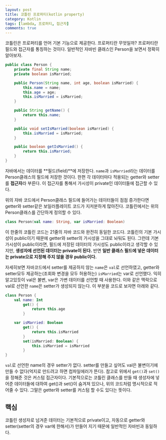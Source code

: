 ```yaml
---
layout: post
title: 코틀린 프로퍼티(kotlin property)
category: Kotlin
tags: [lambda, 프로퍼티, 접근자]
comments: true
---
```


코틀린은 프로퍼티를 언어 기본 기능으로 제공한다. 프로퍼티란 무엇일까? 프로퍼티란 필드와 접근자를 통칭하는 것이다. 일반적인 자바빈 클래스인 Person을 보면서 정확히 알아보자.

```java
public class Person {
    private final String name;
    private boolean isMarried;

    public Person(String name, int age, boolean isMarried) {
        this.name = name;
        this.age = age;
        this.isMarried = isMarried;
    }

    public String getName() {
        return this.name;
    }

    public void setIsMarried(boolean isMarried) {
        this.isMarried = isMarried;
    }

    public boolean getIsMarried() {
        return this.isMarried;
    }
}
```

자바에서는 데이터를 **필드(field)**에 저장한다. `name`과 `isMarried`라는 데이터를 Person클래스의 필드에 저장한 것이다. 한편 각 데이터마다 적용되는 getter와 setter를 **접근자**라 부른다. 이 접근자를 통해서 가시성이 private인 데이터들에 접근할 수 있다.

위의 자바 코드에서 Person클래스 필드에 들어가는 데이터들이 점점 증가한다면 getter와 setter같은 보일러플레이트 코드가 지저분하게 많아진다. 코틀린에서는 위의 Person클래스를 간단하게 정의할 수 있다.

```kotlin
class Person(val name: String, var isMarried: Boolean)
```

이 한줄의 코틀린 코드는 21줄의 자바 코드와 완전히 동일한 코드다. 코틀린의 기본 가시성이 public이기 때문에 getter와 setter의 가시성을 그대로 놔둬도 된다. 그런데 기본 가시성이 public이라면, 필드에 저장된 데이터의 가시성도 public이라고 생각할 수 있지만, **생성자에 선언된 데이터는 private이 된다.** 반면 **일반 클래스 필드에 넣은 데이터는 private으로 지정해 주지 않을 경우 public이다.**

자세히보면 자바코드에서 setter를 제공하지 않는 `name`은 `val`로 선언하였고, getter와 setter모두 제공하는(조회화 변경을 모두 허용하는) `isMarried`는 var로 선언했다. 익히 알고있듯이 val은 불변, var은 가변 데이터를 선언할 때 사용한다. 이와 같은 맥락으로 val로 선언한 `name`은 setter가 생성되지 않는다. 이 부분을 코드로 보자면 아래와 같다.

```kotlin
class Person {
    val name: Int
        get() {
            return this.age
        }

    var isMarried: Boolean
        get() {
            return this.isMarried
        }
        set(isMarried: Boolean) {
            this.isMarried = isMarried
        }
}
```

`val`로 선언한 name의 경우 setter가 없다. setter를 만들고 싶어도 val은 불변이기에 만들 수 없다(억지로 만드려고 하면 컴파일에러가 뜬다). 참고로 위에서 `get()`과 `set()`을 정해준 것은 커스텀 접근자이다. 기본적으로는 코틀린 클래스를 만들 때 생성자에 넣어준 데이터들에 대하여 get()과 set()이 숨겨져 있으나, 위의 코드처럼 명시적으로 적어줄 수 있다. 그말은 getter와 setter를 커스텀 할 수도 있다는 뜻이다.

## 핵심

코틀린 생성자로 넘겨준 데이터는 기본적으로 private이고, 자동으로 getter와 setter(setter의 경우 var에 한해서)가 만들어 지기 때문에 일반적인 자바빈과 동일하다.
